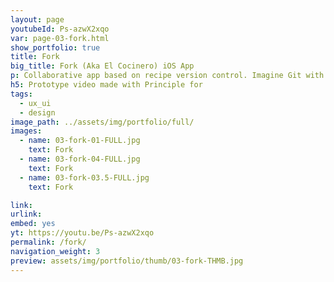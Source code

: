 ```yaml
---
layout: page
youtubeId: Ps-azwX2xqo
var: page-03-fork.html
show_portfolio: true
title: Fork
big_title: Fork (Aka El Cocinero) iOS App
p: Collaborative app based on recipe version control. Imagine Git with food.
h5: Prototype video made with Principle for
tags:
  - ux_ui
  - design
image_path: ../assets/img/portfolio/full/
images:
  - name: 03-fork-01-FULL.jpg
    text: Fork
  - name: 03-fork-04-FULL.jpg
    text: Fork
  - name: 03-fork-03.5-FULL.jpg
    text: Fork

link: 
urlink:
embed: yes
yt: https://youtu.be/Ps-azwX2xqo
permalink: /fork/
navigation_weight: 3
preview: assets/img/portfolio/thumb/03-fork-THMB.jpg
---
```

